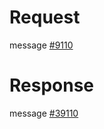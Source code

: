 # Request
message [#9110](../../proto/README.md#action_9110)

# Response
message [#39110](../../proto/README.md#action_39110)